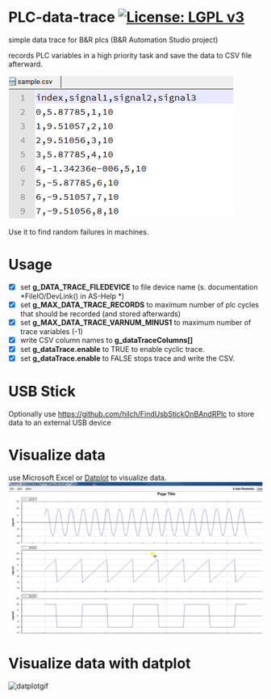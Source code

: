 # PLC-data-trace [![License: LGPL v3](https://img.shields.io/badge/License-LGPL%20v3-blue.svg)](https://www.gnu.org/licenses/lgpl-3.0)
simple data trace for B&amp;R plcs
(B&R Automation Studio project)

records PLC variables in a high priority task and 
save the data to CSV file afterward.

![csvsample](https://github.com/hilch/PLC-data-trace/blob/master/doc/ScreenshotSampleData.PNG)

Use it to find random failures in machines.

# Usage
- [x] set **g_DATA_TRACE_FILEDEVICE** to file device name (s. documentation *FileIO/DevLink() in AS-Help *)
- [x] set **g_MAX_DATA_TRACE_RECORDS** to maximum number of plc cycles that should be recorded (and stored afterwards)
- [x] set **g_MAX_DATA_TRACE_VARNUM_MINUS1** to maximum number of trace variables (-1)
- [x] write CSV column names to **g_dataTraceColumns[]** 
- [x] set **g_dataTrace.enable** to TRUE to enable cyclic trace.
- [x] set **g_dataTrace.enable** to FALSE stops trace and write the CSV.

# USB Stick

Optionally use https://github.com/hilch/FindUsbStickOnBAndRPlc to store data to an external USB device

# Visualize data
use Microsoft Excel or [Datplot](www.datplot.com) to visualize data.
![datplot](https://github.com/hilch/PLC-data-trace/blob/master/doc/datplot.PNG)

# Visualize data with datplot

![datplotgif](https://github.com/hilch/PLC-data-trace/blob/master/doc/view_in_datplot.gif)
